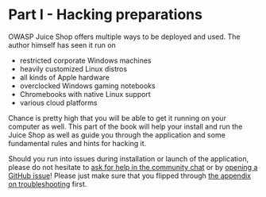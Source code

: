 # Part I - Hacking preparations

OWASP Juice Shop offers multiple ways to be deployed and used. The
author himself has seen it run on

* restricted corporate Windows machines
* heavily customized Linux distros
* all kinds of Apple hardware
* overclocked Windows gaming notebooks
* Chromebooks with native Linux support
* various cloud platforms

Chance is pretty high that you will be able to get it running on your
computer as well. This part of the book will help your install and run
the Juice Shop as well as guide you through the application and some
fundamental rules and hints for hacking it.

Should you run into issues during installation or launch of the
application, please do not hesitate to
[ask for help in the community chat](https://gitter.im/bkimminich/juice-shop)
or by
[opening a GitHub issue](https://github.com/juice-shop/juice-shop/issues)!
Please just make sure that you flipped through
[the appendix on troubleshooting](../appendix/troubleshooting.md) first.
